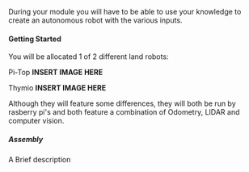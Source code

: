 During your module you will have to be able to use your knowledge to create an autonomous robot with the various inputs.

#### Getting Started
You will be allocated 1 of 2 different land robots:

Pi-Top 
  **INSERT IMAGE HERE**

 Thymio 
  **INSERT IMAGE HERE** 
  
Although they will feature some differences, they will both be run by rasberry pi's and both feature a combination of Odometry, LIDAR and computer vision. 

##### Assembly 

A Brief description
